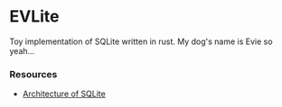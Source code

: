 # EVLite
Toy implementation of SQLite written in rust. My dog's name is Evie so yeah...

### Resources
- [Architecture of SQLite](https://www.sqlite.org/arch.html)
